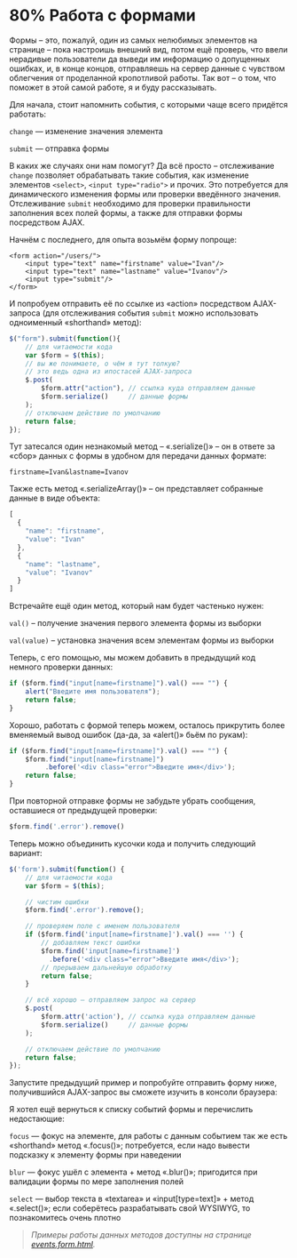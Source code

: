 # 80% Работа с формами

Формы – это, пожалуй, один из самых нелюбимых элементов на странице – пока настроишь внешний вид, потом ещё проверь, что ввели нерадивые пользователи да выведи им информацию о допущенных ошибках, и, в конце концов, отправляешь на сервер данные с чувством облегчения от проделанной кропотливой работы. Так вот – о том, что поможет в этой самой работе, я и буду рассказывать.

Для начала, стоит напомнить события, с которыми чаще всего придётся работать:

`change` — изменение значения элемента

`submit` — отправка формы

В каких же случаях они нам помогут? Да всё просто – отслеживание `change` позволяет обрабатывать такие события, как изменение элементов `<select>`, `<input type="radio">` и прочих. Это потребуется для динамического изменения формы или проверки введённого значения. Отслеживание `submit` необходимо для проверки правильности заполнения всех полей формы, а также для отправки формы посредством AJAX.

Начнём с последнего, для опыта возьмём форму попроще:

```markup
<form action="/users/">
    <input type="text" name="firstname" value="Ivan"/>
    <input type="text" name="lastname" value="Ivanov"/>
    <input type="submit"/>
</form>
```

И попробуем отправить её по ссылке из «action» посредством AJAX-запроса (для отслеживания события `submit` можно использовать одноименный «shorthand» метод):

```javascript
$("form").submit(function(){
    // для читаемости кода
    var $form = $(this);
    // вы же понимаете, о чём я тут толкую?
    // это ведь одна из ипостасей AJAX-запроса 
    $.post(
        $form.attr("action"), // ссылка куда отправляем данные
        $form.serialize()     // данные формы
    );
    // отключаем действие по умолчанию
    return false;
});
```

Тут затесался один незнакомый метод – «.serialize()» – он в ответе за «сбор» данных с формы в удобном для передачи данных формате:

```
firstname=Ivan&lastname=Ivanov
```

Также есть метод «.serializeArray()» – он представляет собранные данные в виде объекта:

```javascript
[
  {
    "name": "firstname",
    "value": "Ivan"
  },
  {
    "name": "lastname",
    "value": "Ivanov"
  }
]
```

Встречайте ещё один метод, который нам будет частенько нужен:

`val()` – получение значения первого элемента формы из выборки

`val(value)` – установка значения всем элементам формы из выборки

Теперь, с его помощью, мы можем добавить в предыдущий код немного проверки данных:

```javascript
if ($form.find("input[name=firstname]").val() === "") {
    alert("Введите имя пользователя");
    return false;
}
```

Хорошо, работать с формой теперь можем, осталось прикрутить более вменяемый вывод ошибок (да-да, за «alert()» бьём по рукам):

```javascript
if ($form.find("input[name=firstname]").val() === "") {
    $form.find("input[name=firstname]")
         .before('<div class="error">Введите имя</div>');
    return false;
}
```

При повторной отправке формы не забудьте убрать сообщения, оставшиеся от предыдущей проверки:

```javascript
$form.find('.error').remove()
```

Теперь можно объединить кусочки кода и получить следующий вариант:

```javascript
$('form').submit(function() {
    // для читаемости кода
    var $form = $(this);

    // чистим ошибки
    $form.find('.error').remove();

    // проверяем поле с именем пользователя
    if ($form.find('input[name=firstname]').val() === '') {
        // добавляем текст ошибки
        $form.find('input[name=firstname]')
          .before('<div class="error">Введите имя</div>');
        // прерываем дальнейшую обработку
        return false;
    }

    // всё хорошо – отправляем запрос на сервер
    $.post(
        $form.attr('action'), // ссылка куда отправляем данные
        $form.serialize()     // данные формы
    );

    // отключаем действие по умолчанию
    return false;
});
```

Запустите предыдущий пример и попробуйте отправить форму ниже, получившийся AJAX-запрос вы сможете изучить в консоли браузера:

Я хотел ещё вернуться к списку событий формы и перечислить недостающие:

`focus` — фокус на элементе, для работы с данным событием так же есть «shorthand» метод «.focus()»; потребуется, если надо вывести подсказку к элементу формы при наведении

`blur` — фокус ушёл с элемента + метод «.blur()»; пригодится при валидации формы по мере заполнения полей

`select` — выбор текста в «textarea» и «input\[type=text]» + метод «.select()»; если соберётесь разрабатывать свой WYSIWYG, то познакомитесь очень плотно

> _Примеры работы данных методов доступны на странице_ [_events.form.html_](https://github.com/antonshevchuk/jquery-for-beginners/tree/4724426acaa00b823842c368a6441d644d695ceb/code/events.form.html)_._
